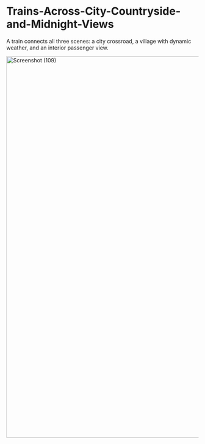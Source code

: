 # Trains-Across-City-Countryside-and-Midnight-Views
A train connects all three scenes: a city crossroad, a village with dynamic weather, and an interior passenger view. 

<img width="1920" height="998" alt="Screenshot (109)" src="https://github.com/user-attachments/assets/6e8a89b1-7f3f-4103-b543-20b423818bd1" />

